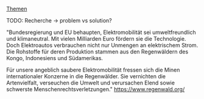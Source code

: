[Themen](../themen.html)   

TODO: Recherche -> problem vs solution?

"Bundesregierung und EU behaupten, Elektromobilität sei umweltfreundlich und klimaneutral. Mit vielen Milliarden Euro fördern sie die Technologie. Doch Elektroautos verbrauchen nicht nur Unmengen an elektrischem Strom. Die Rohstoffe für deren Produktion stammen aus den Regenwäldern des Kongo, Indonesiens und Südamerikas.

Für unsere angeblich saubere Elektromobilität fressen sich die Minen internationaler Konzerne in die Regenwälder. Sie vernichten die Artenvielfalt, verseuchen die Umwelt und verursachen Elend sowie schwerste Menschenrechtsverletzungen."
https://www.regenwald.org/
